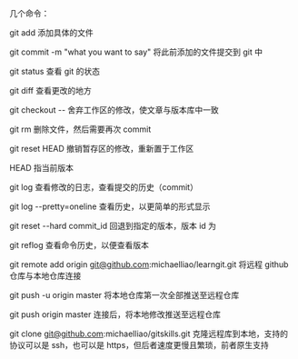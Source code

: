 几个命令：

git add <filename>
添加具体的文件

git commit -m "what you want to say"
将此前添加的文件提交到 git 中

git status
查看 git 的状态

git diff 
查看更改的地方

git checkout -- <filename>
舍弃工作区的修改，使文章与版本库中一致


git rm <filename>
删除文件，然后需要再次 commit

git reset HEAD <filename>
撤销暂存区的修改，重新置于工作区

HEAD 指当前版本

git log 
查看修改的日志，查看提交的历史（commit）

git log --pretty=oneline
查看历史，以更简单的形式显示

git reset --hard commit_id
回退到指定的版本，版本 id 为 <commit>

git reflog
查看命令历史，以便查看版本




git remote add origin git@github.com:michaelliao/learngit.git
将远程 github 仓库与本地仓库连接

git push -u origin master
将本地仓库第一次全部推送至远程仓库

git push origin master
连接后，将本地修改推送至远程仓库

git clone git@github.com:michaelliao/gitskills.git
克隆远程库到本地，支持的协议可以是 ssh，也可以是 https，但后者速度更慢且繁琐，前者原生支持

























